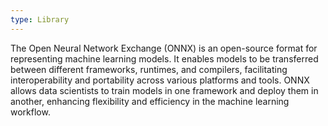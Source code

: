 ```yaml
---
type: Library
---
```


The Open Neural Network Exchange (ONNX) is an open-source format for representing machine learning models. It enables models to be transferred between different frameworks, runtimes, and compilers, facilitating interoperability and portability across various platforms and tools. ONNX allows data scientists to train models in one framework and deploy them in another, enhancing flexibility and efficiency in the machine learning workflow.